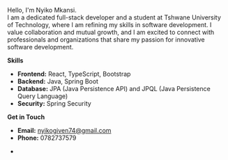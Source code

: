 Hello, I'm Nyiko Mkansi.  
I am a dedicated full-stack developer and a student at Tshwane University of Technology,
where I am refining my skills in software development. I value collaboration and mutual growth,
and I am excited to connect with professionals and organizations that share my passion for innovative software development.

**Skills**  
- **Frontend:** React, TypeScript, Bootstrap  
- **Backend:** Java, Spring Boot  
- **Database:** JPA (Java Persistence API) and JPQL (Java Persistence Query Language)  
- **Security:** Spring Security  

**Get in Touch**  
- **Email:** nyikogiven74@gmail.com  
- **Phone:** 0782737579  

* 
